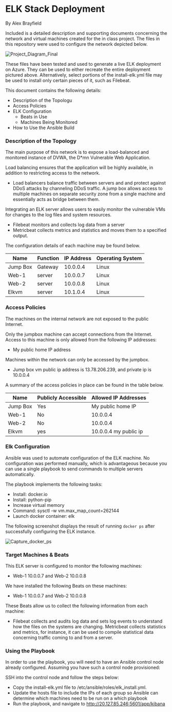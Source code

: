 # ELK Stack Deployment
By Alex Brayfield

Included is a detailed description and supporting documents concerning the network and virtual machines created for the in class project.
The files in this repository were used to configure the network depicted below.

![Project_Diagram_Final](https://user-images.githubusercontent.com/90295832/147312596-2c86f6e8-2284-428d-95c1-e0ddee06c2ae.png)


These files have been tested and used to generate a live ELK deployment on Azure. They can be used to either recreate the entire deployment pictured above. Alternatively, select portions of the install-elk.yml file may be used to install only certain pieces of it, such as Filebeat.

 
  

This document contains the following details:
- Description of the Topologu
- Access Policies
- ELK Configuration
  - Beats in Use
  - Machines Being Monitored
- How to Use the Ansible Build


### Description of the Topology

The main purpose of this network is to expose a load-balanced and monitored instance of DVWA, the D*mn Vulnerable Web Application.

Load balancing ensures that the application will be highly available, in addition to restricting access to the network.
- Load balancers balance traffic between servers and and protect against DDoS attacks by channeling DDoS traffic. A jump box allows access to multiple machines on separate security zone from a single machine and essentially acts as bridge between them.

Integrating an ELK server allows users to easily monitor the vulnerable VMs for changes to the log files and system resources.
- Filebeat monitors and collects log data from a server
- Metricbeat collects metrics and statistics and moves them to a specified output.

The configuration details of each machine may be found below.


| Name     | Function | IP Address | Operating System |
|----------|----------|------------|------------------|
| Jump Box | Gateway  | 10.0.0.4   | Linux            |
| Web-1    | server   | 10.0.0.7   | Linux            |
| Web-2    | server   | 10.0.0.8   | Linux            |
| Elkvm    | server   | 10.1.0.4   | Linux            |

### Access Policies

The machines on the internal network are not exposed to the public Internet. 

Only the jumpbox machine can accept connections from the Internet. Access to this machine is only allowed from the following IP addresses:
- My public home IP address

Machines within the network can only be accessed by the jumpbox.
- Jump box vm public ip address is 13.78.206.239, and private ip is 10.0.0.4

A summary of the access policies in place can be found in the table below.

| Name     | Publicly Accessible | Allowed IP Addresses |
|----------|---------------------|----------------------|
| Jump Box | Yes                 | My public home IP    |
| Web-1    | No                  | 10.0.0.4             |
| Web-2    | No                  | 10.0.0.4             |
| Elkvm    | yes                 | 10.0.0.4 my public ip|

### Elk Configuration

Ansible was used to automate configuration of the ELK machine. No configuration was performed manually, which is advantageous because you can use a single playbook to send commands to multiple servers automatically. 

The playbook implements the following tasks:
- Install: docker.io
- Install: python-pip
- Increase virtual memory
- Command: sysctl -w vm.max_map_count=262144
- Launch docker container: elk

The following screenshot displays the result of running `docker ps` after successfully configuring the ELK instance.

![Capture_docker_ps](https://user-images.githubusercontent.com/90295832/147299191-45c014aa-881b-4f82-897f-db26660ebb86.PNG)


### Target Machines & Beats
This ELK server is configured to monitor the following machines:
- Web-1 10.0.0.7 and Web-2 10.0.0.8

We have installed the following Beats on these machines:
- Web-1 10.0.0.7 and Web-2 10.0.0.8

These Beats allow us to collect the following information from each machine:
- Filebeat collects and audits log data and sets log events to understand how the files on the systems are changing. Metricbeat collects statistics and metrics, for instance, it can be used to compile statistical data concerning traffic coming to and from a server. 

### Using the Playbook
In order to use the playbook, you will need to have an Ansible control node already configured. Assuming you have such a control node provisioned: 

SSH into the control node and follow the steps below:
- Copy the install-elk.yml file to /etc/ansible/roles/elk_install.yml.
- Update the hosts file to include the IPs of each group so Ansible can determine which machines need to be run on a which playbook
- Run the playbook, and navigate to http://20.127.85.246:5601/app/kibana



